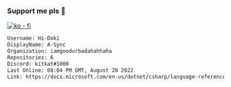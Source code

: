 ### Support me pls 🙏

[![ko - fi](https://ko-fi.com/img/githubbutton_sm.svg)](https://ko-fi.com/O5O4D6DP7)

  ```txt
  Username: Hi-Doki
  DisplayName: A-Sync
  Organization: iamgoodurbadahahhaha
  Repositories: 6
  Discord: kitkat#1000
  Last Online: 08:04 PM GMT, August 20 2022
  Link: https://docs.microsoft.com/en-us/dotnet/csharp/language-reference/keywords/async
  ```       